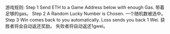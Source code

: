 游戏规则:
Step 1
Send ETH to a Game Address below with enough Gas.
带着足够的gas。
Step 2
A Random Lucky Number is Chosen.
一个随机数被选中。
Step 3
Win comes back to you automatically. Loss sends you back 1 Wei.
获胜者将会自动返还奖励。 失败者将自动返还1gwei。

  